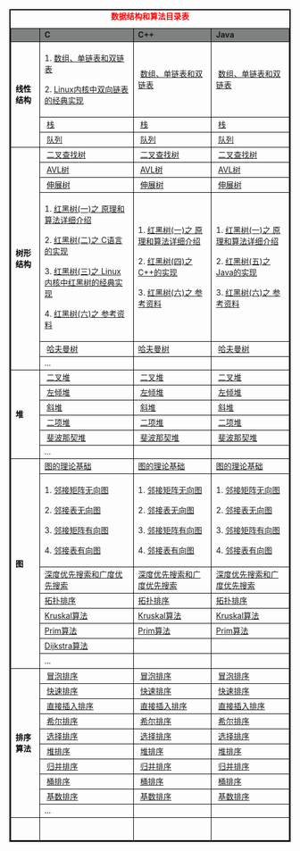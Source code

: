 <table style="border: 2px solid #000000;" border="2">
    <caption><span style="font-size: 14px; color: #ff0000;"><strong>数据结构和算法目录表</strong></span></caption>
    <tbody>
        <tr>
            <td style="border: 1px solid #000000; background-color: #7f8080;"><span style="font-size: 14px;"><strong>&nbsp;</strong></span></td>
            <td style="border: 1px solid #000000; background-color: #7f8080;"><span style="font-size: 14px;"><strong>C</strong></span></td>
            <td style="border: 1px solid #000000; background-color: #7f8080;"><span style="font-size: 14px;"><strong>C++</strong></span></td>
            <td style="border: 1px solid #000000; background-color: #7f8080;"><span style="font-size: 14px;"><strong>Java</strong></span></td>
        </tr>
        <tr>
            <td style="border: 1px solid #000000;" rowspan="3"><span style="font-size: 14px; color: #000000;"><strong>线性结构</strong></span></td>
            <td style="border: 1px solid #000000;">
                <p><span style="font-size: 14px;">1.&nbsp;<a class="titlelink" href="http://www.cnblogs.com/skywang12345/p/3561803.html">数组、单链表和双链表</a></span></p>
                <p><span style="font-size: 14px;">2.&nbsp;<a class="titlelink" href="http://www.cnblogs.com/skywang12345/p/3562146.html">Linux内核中双向链表的经典实现</a></span></p>
            </td>
            <td style="border: 1px solid #000000;"><span style="font-size: 14px;">&nbsp;<a class="titlelink" href="http://www.cnblogs.com/skywang12345/p/3561803.html">数组、单链表和双链表</a></span></td>
            <td style="border: 1px solid #000000;"><span style="font-size: 14px;">&nbsp;<a class="titlelink" href="http://www.cnblogs.com/skywang12345/p/3561803.html">数组、单链表和双链表</a></span></td>
        </tr>
        <tr>
            <td style="border: 1px solid #000000;"><span style="font-size: 14px;">&nbsp;<a class="titlelink" href="http://www.cnblogs.com/skywang12345/p/3562239.html">栈</a></span></td>
            <td style="border: 1px solid #000000;"><span style="font-size: 14px;">&nbsp;<a class="titlelink" href="http://www.cnblogs.com/skywang12345/p/3562239.html">栈</a></span></td>
            <td style="border: 1px solid #000000;"><span style="font-size: 14px;">&nbsp;<a class="titlelink" href="http://www.cnblogs.com/skywang12345/p/3562239.html">栈</a></span></td>
        </tr>
        <tr>
            <td style="border: 1px solid #000000;"><span style="font-size: 14px;">&nbsp;<a class="titlelink" href="http://www.cnblogs.com/skywang12345/p/3562279.html">队列</a></span></td>
            <td style="border: 1px solid #000000;"><span style="font-size: 14px;">&nbsp;<a class="titlelink" href="http://www.cnblogs.com/skywang12345/p/3562279.html">队列</a></span></td>
            <td style="border: 1px solid #000000;"><span style="font-size: 14px;">&nbsp;<a class="titlelink" href="http://www.cnblogs.com/skywang12345/p/3562279.html">队列</a></span></td>
        </tr>
        <tr>
            <td style="border: 1px solid #000000;" rowspan="6"><span style="font-size: 14px; color: #000000;"><strong>树形结构&nbsp;</strong></span></td>
            <td style="border: 1px solid #000000;"><span style="font-size: 14px;">&nbsp;<a class="titlelink" href="http://www.cnblogs.com/skywang12345/p/3576328.html">二叉查找树</a></span></td>
            <td style="border: 1px solid #000000;"><span style="font-size: 14px;">&nbsp;<a class="titlelink" href="http://www.cnblogs.com/skywang12345/p/3576373.html">二叉查找树</a></span></td>
            <td style="border: 1px solid #000000;"><span style="font-size: 14px;">&nbsp;<a class="titlelink" href="http://www.cnblogs.com/skywang12345/p/3576452.html">二叉查找树</a><a class="titlelink" href="http://www.cnblogs.com/skywang12345/p/3576373.html"><br /></a></span></td>
        </tr>
        <tr>
            <td style="border: 1px solid #000000;"><span style="font-size: 14px;">&nbsp;<a class="titlelink" href="http://www.cnblogs.com/skywang12345/p/3576969.html">AVL树</a></span></td>
            <td style="border: 1px solid #000000;"><span style="font-size: 14px;">&nbsp;<a class="titlelink" href="http://www.cnblogs.com/skywang12345/p/3577360.html">AVL树</a></span></td>
            <td style="border: 1px solid #000000;"><span style="font-size: 14px;">&nbsp;<a class="titlelink" href="http://www.cnblogs.com/skywang12345/p/3577479.html">AVL树</a></span></td>
        </tr>
        <tr>
            <td style="border: 1px solid #000000;"><span style="font-size: 14px;">&nbsp;<a class="titlelink" href="http://www.cnblogs.com/skywang12345/p/3604238.html">伸展树</a></span></td>
            <td style="border: 1px solid #000000;"><span style="font-size: 14px;">&nbsp;<a class="titlelink" href="http://www.cnblogs.com/skywang12345/p/3604258.html">伸展树</a></span></td>
            <td style="border: 1px solid #000000;"><span style="font-size: 14px;">&nbsp;<a class="titlelink" href="http://www.cnblogs.com/skywang12345/p/3604286.html">伸展树</a></span></td>
        </tr>
        <tr>
            <td style="border: 1px solid #000000;">
                <p><span style="font-size: 14px;">1.&nbsp;<a class="titlelink" href="http://www.cnblogs.com/skywang12345/p/3245399.html">红黑树(一)之 原理和算法详细介绍</a></span></p>
                <p><span style="font-size: 14px;">2.&nbsp;<a class="titlelink" href="http://www.cnblogs.com/skywang12345/p/3624177.html">红黑树(二)之 C语言的实现</a></span></p>
                <p><span style="font-size: 14px;">3.&nbsp;<a class="titlelink" href="http://www.cnblogs.com/skywang12345/p/3624202.html">红黑树(三)之 Linux内核中红黑树的经典实现</a></span></p>
                <p><span style="font-size: 14px;">4.&nbsp;<a class="titlelink" href="http://www.cnblogs.com/skywang12345/p/3644742.html">红黑树(六)之 参考资料</a></span></p>
            </td>
            <td style="border: 1px solid #000000;">
                <p><span style="font-size: 14px;">1.&nbsp;<a class="titlelink" href="http://www.cnblogs.com/skywang12345/p/3245399.html">红黑树(一)之 原理和算法详细介绍</a></span></p>
                <p><span style="font-size: 14px;">2.&nbsp;<a class="titlelink" href="http://www.cnblogs.com/skywang12345/p/3624291.html">红黑树(四)之 C++的实现</a>&nbsp;</span></p>
                <p><span style="font-size: 14px;">3.&nbsp;<a class="titlelink" href="http://www.cnblogs.com/skywang12345/p/3644742.html">红黑树(六)之 参考资料</a></span></p>
            </td>
            <td style="border: 1px solid #000000;">
                <p><span style="font-size: 14px;">1.&nbsp;<a class="titlelink" href="http://www.cnblogs.com/skywang12345/p/3245399.html">红黑树(一)之 原理和算法详细介绍</a></span></p>
                <p><span style="font-size: 14px;">2.&nbsp;<a class="titlelink" href="http://www.cnblogs.com/skywang12345/p/3624343.html">红黑树(五)之 Java的实现</a></span></p>
                <p><span style="font-size: 14px;">3.&nbsp;<a class="titlelink" href="http://www.cnblogs.com/skywang12345/p/3644742.html">红黑树(六)之 参考资料</a></span></p>
            </td>
        </tr>
        <tr>
            <td style="border: 1px solid #000000;"><span style="font-size: 14px;">&nbsp;<a class="titlelink" href="http://www.cnblogs.com/skywang12345/p/3706370.html">哈夫曼树</a></span></td>
            <td style="border: 1px solid #000000;"><span style="font-size: 14px;"><a class="titlelink" href="http://www.cnblogs.com/skywang12345/p/3706821.html">哈夫曼树</a>&nbsp;</span></td>
            <td style="border: 1px solid #000000;"><span style="font-size: 14px;">&nbsp;<a class="titlelink" href="http://www.cnblogs.com/skywang12345/p/3706833.html">哈夫曼树</a></span></td>
        </tr>
        <tr>
            <td style="border: 1px solid #000000;"><span style="font-size: 14px;">...</span></td>
            <td style="border: 1px solid #000000;"><span style="font-size: 14px;">&nbsp;</span></td>
            <td style="border: 1px solid #000000;"><span style="font-size: 14px;">&nbsp;</span></td>
        </tr>
        <tr>
            <td style="border: 1px solid #000000;" rowspan="6"><span style="font-size: 14px; color: #000000;"><strong>堆</strong></span></td>
            <td style="border: 1px solid #000000;"><span style="font-size: 14px;">&nbsp;<a class="titlelink" href="http://www.cnblogs.com/skywang12345/p/3610187.html">二叉堆</a></span></td>
            <td style="border: 1px solid #000000;"><span style="font-size: 14px;">&nbsp;<a class="titlelink" href="http://www.cnblogs.com/skywang12345/p/3610382.html">二叉堆</a></span></td>
            <td style="border: 1px solid #000000;"><span style="font-size: 14px;">&nbsp;<a class="titlelink" href="http://www.cnblogs.com/skywang12345/p/3610390.html">二叉堆</a></span></td>
        </tr>
        <tr>
            <td style="border: 1px solid #000000;"><span style="font-size: 14px;">&nbsp;<a class="titlelink" href="http://www.cnblogs.com/skywang12345/p/3638327.html">左倾堆</a></span></td>
            <td style="border: 1px solid #000000;"><span style="font-size: 14px;">&nbsp;<a class="titlelink" href="http://www.cnblogs.com/skywang12345/p/3638342.html">左倾堆</a></span></td>
            <td style="border: 1px solid #000000;"><span style="font-size: 14px;">&nbsp;<a class="titlelink" href="http://www.cnblogs.com/skywang12345/p/3638384.html">左倾堆</a></span></td>
        </tr>
        <tr>
            <td style="border: 1px solid #000000;"><span style="font-size: 14px;">&nbsp;<a class="titlelink" href="http://www.cnblogs.com/skywang12345/p/3638493.html">斜堆</a></span></td>
            <td style="border: 1px solid #000000;"><span style="font-size: 14px;">&nbsp;<a class="titlelink" href="http://www.cnblogs.com/skywang12345/p/3638524.html">斜堆</a></span></td>
            <td style="border: 1px solid #000000;"><span style="font-size: 14px;">&nbsp;<a class="titlelink" href="http://www.cnblogs.com/skywang12345/p/3638552.html">斜堆</a></span></td>
        </tr>
        <tr>
            <td style="border: 1px solid #000000;"><span style="font-size: 14px;">&nbsp;<a class="titlelink" href="http://www.cnblogs.com/skywang12345/p/3655900.html">二项堆</a></span></td>
            <td style="border: 1px solid #000000;"><span style="font-size: 14px;">&nbsp;<a class="titlelink" href="http://www.cnblogs.com/skywang12345/p/3656005.html">二项堆</a></span></td>
            <td style="border: 1px solid #000000;"><span style="font-size: 14px;">&nbsp;<a class="titlelink" href="http://www.cnblogs.com/skywang12345/p/3656098.html">二项堆</a></span></td>
        </tr>
        <tr>
            <td style="border: 1px solid #000000;"><span style="font-size: 14px;">&nbsp;<a class="titlelink" href="http://www.cnblogs.com/skywang12345/p/3659060.html">斐波那契堆</a></span></td>
            <td style="border: 1px solid #000000;"><span style="font-size: 14px;">&nbsp;<a class="titlelink" href="http://www.cnblogs.com/skywang12345/p/3659069.html">斐波那契堆</a></span></td>
            <td style="border: 1px solid #000000;"><span style="font-size: 14px;">&nbsp;<a class="titlelink" href="http://www.cnblogs.com/skywang12345/p/3659122.html">斐波那契堆</a></span></td>
        </tr>
        <tr>
            <td style="border: 1px solid #000000;"><span style="font-size: 14px;">...</span></td>
            <td style="border: 1px solid #000000;"><span style="font-size: 14px;">&nbsp;</span></td>
            <td style="border: 1px solid #000000;"><span style="font-size: 14px;">&nbsp;</span></td>
        </tr>
        <tr>
            <td style="border: 1px solid #000000;" rowspan="8"><span style="color: #000000;"><strong><span style="font-size: 14px;">图</span></strong>
                </span>
            </td>
            <td style="border: 1px solid #000000;"><span style="font-size: 14px;"><a class="titlelink" href="http://www.cnblogs.com/skywang12345/p/3691463.html">图的理论基础</a>&nbsp;</span></td>
            <td style="border: 1px solid #000000;"><span style="font-size: 14px;"><a class="titlelink" href="http://www.cnblogs.com/skywang12345/p/3691463.html">图的理论基础</a>&nbsp;</span></td>
            <td style="border: 1px solid #000000;"><span style="font-size: 14px;"><a class="titlelink" href="http://www.cnblogs.com/skywang12345/p/3691463.html">图的理论基础</a>&nbsp;</span></td>
        </tr>
        <tr>
            <td style="border: 1px solid #000000;">
                <p><span style="font-size: 14px;">1.&nbsp;<a class="titlelink" href="http://www.cnblogs.com/skywang12345/p/3707597.html">邻接矩阵无向图</a></span></p>
                <p><span style="font-size: 14px;">2.&nbsp;<a class="titlelink" href="http://www.cnblogs.com/skywang12345/p/3707607.html">邻接表无向图</a></span></p>
                <p><span style="font-size: 14px;">3.&nbsp;<a class="titlelink" href="http://www.cnblogs.com/skywang12345/p/3707614.html">邻接矩阵有向图</a></span></p>
                <p><span style="font-size: 14px;">4.&nbsp;<a class="titlelink" href="http://www.cnblogs.com/skywang12345/p/3707621.html">邻接表有向图</a></span></p>
            </td>
            <td style="border: 1px solid #000000;">
                <p><span style="font-size: 14px;">1.&nbsp;<a class="titlelink" href="http://www.cnblogs.com/skywang12345/p/3707599.html">邻接矩阵无向图</a></span></p>
                <p><span style="font-size: 14px;">2.&nbsp;<a class="titlelink" href="http://www.cnblogs.com/skywang12345/p/3707610.html">邻接表无向图</a></span></p>
                <p><span style="font-size: 14px;">3.&nbsp;<a class="titlelink" href="http://www.cnblogs.com/skywang12345/p/3707616.html">邻接矩阵有向图</a></span></p>
                <p><span style="font-size: 14px;">4.&nbsp;<a class="titlelink" href="http://www.cnblogs.com/skywang12345/p/3707624.html">邻接表有向图</a></span></p>
            </td>
            <td style="border: 1px solid #000000;">
                <p><span style="font-size: 14px;">1.&nbsp;<a class="titlelink" href="http://www.cnblogs.com/skywang12345/p/3707604.html">邻接矩阵无向图</a>&nbsp;</span></p>
                <p><span style="font-size: 14px;">2.&nbsp;<a class="titlelink" href="http://www.cnblogs.com/skywang12345/p/3707612.html">邻接表无向图</a></span></p>
                <p><span style="font-size: 14px;">3.&nbsp;<a class="titlelink" href="http://www.cnblogs.com/skywang12345/p/3707618.html">邻接矩阵有向图</a></span></p>
                <p><span style="font-size: 14px;">4.&nbsp;<a class="titlelink" href="http://www.cnblogs.com/skywang12345/p/3707626.html">邻接表有向图</a></span></p>
            </td>
        </tr>
        <tr>
            <td style="border: 1px solid #000000;"><span style="font-size: 14px;"><a class="titlelink" href="http://www.cnblogs.com/skywang12345/p/3711483.html">深度优先搜索和广度优先搜索</a></span></td>
            <td style="border: 1px solid #000000;"><span style="font-size: 14px;"><a class="titlelink" href="http://www.cnblogs.com/skywang12345/p/3711483.html">深度优先搜索和广度优先搜索</a></span></td>
            <td style="border: 1px solid #000000;"><span style="font-size: 14px;"><a class="titlelink" href="http://www.cnblogs.com/skywang12345/p/3711483.html">深度优先搜索和广度优先搜索</a></span></td>
        </tr>
        <tr>
            <td style="border: 1px solid #000000;"><span style="font-size: 14px;"><a class="titlelink" href="http://www.cnblogs.com/skywang12345/p/3711489.html">拓扑排序</a></span></td>
            <td style="border: 1px solid #000000;"><span style="font-size: 14px;"><a class="titlelink" href="http://www.cnblogs.com/skywang12345/p/3711493.html">拓扑排序</a></span></td>
            <td style="border: 1px solid #000000;"><span style="font-size: 14px;"><a class="titlelink" href="http://www.cnblogs.com/skywang12345/p/3711494.html">拓扑排序</a></span></td>
        </tr>
        <tr>
            <td style="border: 1px solid #000000;"><span style="font-size: 14px;"><a class="titlelink" href="http://www.cnblogs.com/skywang12345/p/3711496.html">Kruskal算法</a></span></td>
            <td style="border: 1px solid #000000;"><span style="font-size: 14px;"><a class="titlelink" href="http://www.cnblogs.com/skywang12345/p/3711500.html">Kruskal算法</a></span></td>
            <td style="border: 1px solid #000000;"><span style="font-size: 14px;"><a class="titlelink" href="http://www.cnblogs.com/skywang12345/p/3711504.html">Kruskal算法</a></span></td>
        </tr>
        <tr>
            <td style="border: 1px solid #000000;"><span style="font-size: 14px;"><a class="titlelink" href="http://www.cnblogs.com/skywang12345/p/3711506.html">Prim算法</a></span></td>
            <td style="border: 1px solid #000000;"><span style="font-size: 14px;"><a class="titlelink" href="http://www.cnblogs.com/skywang12345/p/3711507.html">Prim算法</a></span></td>
            <td style="border: 1px solid #000000;"><span style="font-size: 14px;"><a class="titlelink" href="http://www.cnblogs.com/skywang12345/p/3711510.html">Prim算法</a></span></td>
        </tr>
        <tr>
            <td style="border: 1px solid #000000;"><span style="font-size: 14px;"><a class="titlelink" href="http://www.cnblogs.com/skywang12345/p/3711512.html">Dijkstra算法</a></span></td>
            <td style="border: 1px solid #000000;">&nbsp;</td>
            <td style="border: 1px solid #000000;">&nbsp;</td>
        </tr>
        <tr>
            <td style="border: 1px solid #000000;"><span style="font-size: 14px;">...</span></td>
            <td style="border: 1px solid #000000;">&nbsp;</td>
            <td style="border: 1px solid #000000;">&nbsp;</td>
        </tr>
        <tr>
            <td style="border: 1px solid #000000;" rowspan="10"><span style="font-size: 14px; color: #000000;"><strong>排序算法</strong></span></td>
            <td style="border: 1px solid #000000;"><span style="font-size: 14px;">&nbsp;<a class="titlelink" href="http://www.cnblogs.com/skywang12345/p/3596232.html">冒泡排序</a></span></td>
            <td style="border: 1px solid #000000;"><span style="font-size: 14px;">&nbsp;<a class="titlelink" href="http://www.cnblogs.com/skywang12345/p/3596232.html">冒泡排序</a></span></td>
            <td style="border: 1px solid #000000;"><span style="font-size: 14px;">&nbsp;<a class="titlelink" href="http://www.cnblogs.com/skywang12345/p/3596232.html">冒泡排序</a></span></td>
        </tr>
        <tr>
            <td style="border: 1px solid #000000;"><span style="font-size: 14px;">&nbsp;<a class="titlelink" href="http://www.cnblogs.com/skywang12345/p/3596746.html">快速排序</a></span></td>
            <td style="border: 1px solid #000000;"><span style="font-size: 14px;">&nbsp;<a class="titlelink" href="http://www.cnblogs.com/skywang12345/p/3596746.html">快速排序</a></span></td>
            <td style="border: 1px solid #000000;"><span style="font-size: 14px;">&nbsp;<a class="titlelink" href="http://www.cnblogs.com/skywang12345/p/3596746.html">快速排序</a></span></td>
        </tr>
        <tr>
            <td style="border: 1px solid #000000;"><span style="font-size: 14px;">&nbsp;<a class="titlelink" href="http://www.cnblogs.com/skywang12345/p/3596881.html">直接插入排序</a></span></td>
            <td style="border: 1px solid #000000;"><span style="font-size: 14px;">&nbsp;<a class="titlelink" href="http://www.cnblogs.com/skywang12345/p/3596881.html">直接插入排序</a></span></td>
            <td style="border: 1px solid #000000;"><span style="font-size: 14px;">&nbsp;<a class="titlelink" href="http://www.cnblogs.com/skywang12345/p/3596881.html">直接插入排序</a></span></td>
        </tr>
        <tr>
            <td style="border: 1px solid #000000;"><span style="font-size: 14px;">&nbsp;<a class="titlelink" href="http://www.cnblogs.com/skywang12345/p/3597597.html">希尔排序</a></span></td>
            <td style="border: 1px solid #000000;"><span style="font-size: 14px;">&nbsp;<a class="titlelink" href="http://www.cnblogs.com/skywang12345/p/3597597.html">希尔排序</a></span></td>
            <td style="border: 1px solid #000000;"><span style="font-size: 14px;">&nbsp;<a class="titlelink" href="http://www.cnblogs.com/skywang12345/p/3597597.html">希尔排序</a></span></td>
        </tr>
        <tr>
            <td style="border: 1px solid #000000;"><span style="font-size: 14px;">&nbsp;<a class="titlelink" href="http://www.cnblogs.com/skywang12345/p/3597641.html">选择排序</a></span></td>
            <td style="border: 1px solid #000000;"><span style="font-size: 14px;">&nbsp;<a class="titlelink" href="http://www.cnblogs.com/skywang12345/p/3597641.html">选择排序</a></span></td>
            <td style="border: 1px solid #000000;"><span style="font-size: 14px;">&nbsp;<a class="titlelink" href="http://www.cnblogs.com/skywang12345/p/3597641.html">选择排序</a></span></td>
        </tr>
        <tr>
            <td style="border: 1px solid #000000;"><span style="font-size: 14px;">&nbsp;<a class="titlelink" href="http://www.cnblogs.com/skywang12345/p/3602162.html">堆排序</a></span></td>
            <td style="border: 1px solid #000000;"><span style="font-size: 14px;">&nbsp;<a class="titlelink" href="http://www.cnblogs.com/skywang12345/p/3602162.html">堆排序</a></span></td>
            <td style="border: 1px solid #000000;"><span style="font-size: 14px;">&nbsp;<a class="titlelink" href="http://www.cnblogs.com/skywang12345/p/3602162.html">堆排序</a></span></td>
        </tr>
        <tr>
            <td style="border: 1px solid #000000;"><span style="font-size: 14px;">&nbsp;<a class="titlelink" href="http://www.cnblogs.com/skywang12345/p/3602369.html">归并排序</a></span></td>
            <td style="border: 1px solid #000000;"><span style="font-size: 14px;">&nbsp;<a class="titlelink" href="http://www.cnblogs.com/skywang12345/p/3602369.html">归并排序</a></span></td>
            <td style="border: 1px solid #000000;"><span style="font-size: 14px;">&nbsp;<a class="titlelink" href="http://www.cnblogs.com/skywang12345/p/3602369.html">归并排序</a></span></td>
        </tr>
        <tr>
            <td style="border: 1px solid #000000;"><span style="font-size: 14px;">&nbsp;<a class="titlelink" href="http://www.cnblogs.com/skywang12345/p/3602737.html">桶排序</a></span></td>
            <td style="border: 1px solid #000000;"><span style="font-size: 14px;">&nbsp;<a class="titlelink" href="http://www.cnblogs.com/skywang12345/p/3602737.html">桶排序</a></span></td>
            <td style="border: 1px solid #000000;"><span style="font-size: 14px;">&nbsp;<a class="titlelink" href="http://www.cnblogs.com/skywang12345/p/3602737.html">桶排序</a></span></td>
        </tr>
        <tr>
            <td style="border: 1px solid #000000;"><span style="font-size: 14px;">&nbsp;<a class="titlelink" href="http://www.cnblogs.com/skywang12345/p/3603669.html">基数排序</a></span></td>
            <td style="border: 1px solid #000000;"><span style="font-size: 14px;">&nbsp;<a class="titlelink" href="http://www.cnblogs.com/skywang12345/p/3603669.html">基数排序</a></span></td>
            <td style="border: 1px solid #000000;"><span style="font-size: 14px;">&nbsp;<a class="titlelink" href="http://www.cnblogs.com/skywang12345/p/3603669.html">基数排序</a></span></td>
        </tr>
        <tr>
            <td style="border: 1px solid #000000;"><span style="font-size: 14px;">...</span></td>
            <td style="border: 1px solid #000000;"><span style="font-size: 14px;">&nbsp;</span></td>
            <td style="border: 1px solid #000000;"><span style="font-size: 14px;">&nbsp;</span></td>
        </tr>
        <tr>
            <td style="border: 1px solid #000000;"><span style="font-size: 14px; color: #000000;"><strong>&nbsp;</strong></span></td>
            <td style="border: 1px solid #000000;"><span style="font-size: 14px;">&nbsp;</span></td>
            <td style="border: 1px solid #000000;"><span style="font-size: 14px;">&nbsp;</span></td>
            <td style="border: 1px solid #000000;"><span style="font-size: 14px;">&nbsp;<br /><br /></span></td>
        </tr>
    </tbody>
</table>